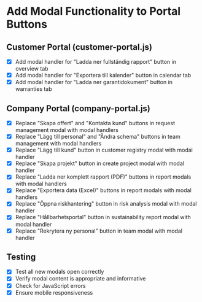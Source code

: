 # Add Modal Functionality to Portal Buttons

## Customer Portal (customer-portal.js)
- [x] Add modal handler for "Ladda ner fullständig rapport" button in overview tab
- [x] Add modal handler for "Exportera till kalender" button in calendar tab
- [x] Add modal handler for "Ladda ner garantidokument" button in warranties tab

## Company Portal (company-portal.js)
- [x] Replace "Skapa offert" and "Kontakta kund" buttons in request management modal with modal handlers
- [x] Replace "Lägg till personal" and "Ändra schema" buttons in team management with modal handlers
- [x] Replace "Lägg till kund" button in customer registry modal with modal handler
- [x] Replace "Skapa projekt" button in create project modal with modal handler
- [x] Replace "Ladda ner komplett rapport (PDF)" buttons in report modals with modal handlers
- [x] Replace "Exportera data (Excel)" buttons in report modals with modal handlers
- [x] Replace "Öppna riskhantering" button in risk analysis modal with modal handler
- [x] Replace "Hållbarhetsportal" button in sustainability report modal with modal handler
- [x] Replace "Rekrytera ny personal" button in team modal with modal handler

## Testing
- [x] Test all new modals open correctly
- [x] Verify modal content is appropriate and informative
- [x] Check for JavaScript errors
- [x] Ensure mobile responsiveness
